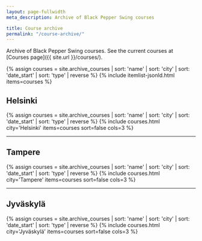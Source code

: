 ```yaml
---
layout: page-fullwidth
meta_description: Archive of Black Pepper Swing courses

title: Course archive
permalink: "/course-archive/"
---
```


Archive of Black Pepper Swing courses. See the current courses at [Courses page]({{ site.url }}/courses/).

{% assign courses = site.archive_courses | sort: 'name' | sort: 'city' | sort: 'date_start' | sort: 'type' | reverse %}
{% include itemlist-jsonld.html items=courses %}

<!--
## Workshops
{% include courses.html city='Workshop' items=site.archive_courses %}
-->

## Helsinki
{% assign courses = site.archive_courses | sort: 'name' | sort: 'city' | sort: 'date_start' | sort: 'type' | reverse %}
{% include courses.html city='Helsinki' items=courses sort=false cols=3 %}

---

## Tampere
{% assign courses = site.archive_courses | sort: 'name' | sort: 'city' | sort: 'date_start' | sort: 'type' | reverse %}
{% include courses.html city='Tampere' items=courses sort=false cols=3 %}

---

## Jyväskylä
{% assign courses = site.archive_courses | sort: 'name' | sort: 'city' | sort: 'date_start' | sort: 'type' | reverse %}
{% include courses.html city='Jyväskylä' items=courses sort=false cols=3 %}
